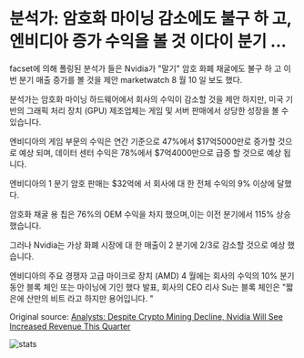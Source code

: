 # 분석가: 암호화 마이닝 감소에도 불구 하 고, 엔비디아 증가 수익을 볼 것 이다이 분기 ...

facset에 의해 폴링된 분석가 들은 Nvidia가 "말기" 암호 화폐 채굴에도 불구 하 고 이번 분기 매출 증가를 볼 것을 제안 marketwatch 8 월 10 일 보도 했다.

분석가는 암호화 마이닝 하드웨어에서 회사의 수익이 감소할 것을 제안 하지만, 미국 기반의 그래픽 처리 장치 (GPU) 제조업체는 게임 및 서버 판매에서 상당한 성장을 볼 수 있습니다.

엔비디아의 게임 부문의 수익은 연간 기준으로 47%에서 $17억5000만로 증가할 것으로 예상 되며, 데이터 센터 수익은 78%에서 $7억4000만으로 급증 할 것으로 예상 됩니다.

엔비디아의 1 분기 암호 판매는 $32억에 서 회사에 대 한 전체 수익의 9% 이상에 달했다.

암호화 채굴 용 칩은 76%의 OEM 수익을 차지 했으며,이는 이전 분기에서 115% 상승 했습니다.

그러나 Nvidia는 가상 화폐 시장에 대 한 매출이 2 분기에 2/3로 감소할 것으로 예상 했습니다.

엔비디아의 주요 경쟁자 고급 마이크로 장치 (AMD) 4 월에는 회사의 수익의 10% 분기 동안 블록 체인 또는 마이닝에 기인 했다 발표, 회사의 CEO 리사 Su는 블록 체인은 "짧은에 산만의 비트 라고 하지만 용어입니다. "

Original source: [Analysts: Despite Crypto Mining Decline, Nvidia Will See Increased Revenue This Quarter](https://cointelegraph.com/news/analysts-despite-crypto-mining-decline-nvidia-will-see-increased-revenue-this-quarter)

![stats](https://c.statcounter.com/11760860/0/a89fa40b/1/ "stats")